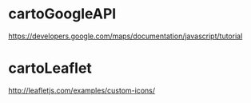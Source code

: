 # cartoGoogleAPI
https://developers.google.com/maps/documentation/javascript/tutorial

# cartoLeaflet
http://leafletjs.com/examples/custom-icons/

